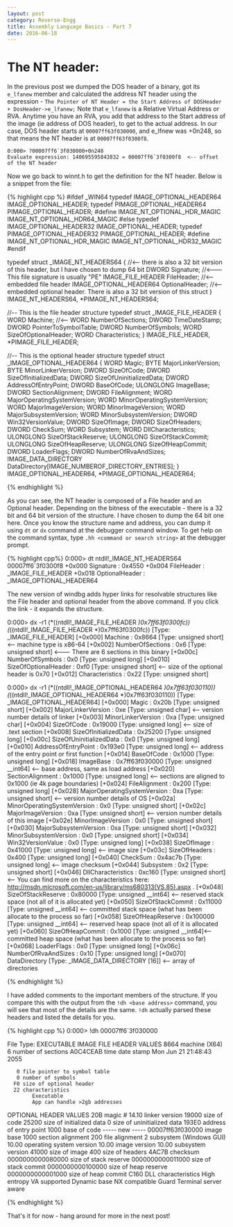 ```yaml
---
layout: post
category: Reverse-Engg
title: Assembly Language Basics - Part 7
date: 2016-06-18
---
```


# The NT header:

In the previous post we dumped the DOS header of a binary, got its `e_lfanew` member and calculated the address NT header using the expression - `The Pointer of NT Header = the Start Address of DOSHeader + DosHeader->e_lfanew;`
Note that `e_lfanew` is a Relative Virtual Address or RVA. Anytime you have an RVA, you add that address to the Start address of the image (ie address of DOS header), to get to the actual address. In our case, DOS header starts at `00007ff63f030000`, and e_lfnew was +0n248, so that means the NT header is at `00007ff63f0300f8`. 

    0:000> ?00007ff6`3f030000+0n248
    Evaluate expression: 140695595843832 = 00007ff6`3f0300f8  <-- offset of the NT header

Now we go back to winnt.h to get the definition for the NT header. Below is a snippet from the file:  

{% highlight cpp %}
#ifdef _WIN64
typedef IMAGE_OPTIONAL_HEADER64             IMAGE_OPTIONAL_HEADER;
typedef PIMAGE_OPTIONAL_HEADER64            PIMAGE_OPTIONAL_HEADER;
#define IMAGE_NT_OPTIONAL_HDR_MAGIC         IMAGE_NT_OPTIONAL_HDR64_MAGIC
#else
typedef IMAGE_OPTIONAL_HEADER32             IMAGE_OPTIONAL_HEADER;
typedef PIMAGE_OPTIONAL_HEADER32            PIMAGE_OPTIONAL_HEADER;
#define IMAGE_NT_OPTIONAL_HDR_MAGIC         IMAGE_NT_OPTIONAL_HDR32_MAGIC
#endif

typedef struct _IMAGE_NT_HEADERS64 { //<-- there is also a 32 bit version of this header, but I have chosen to dump 64 bit
    DWORD Signature;  //<--- This file signature is usually "PE"
    IMAGE_FILE_HEADER FileHeader; //<-- embedded file header
    IMAGE_OPTIONAL_HEADER64 OptionalHeader;  //<-- embedded optional header. There is also a 32 bit version of this struct
} IMAGE_NT_HEADERS64, *PIMAGE_NT_HEADERS64;

//-- This is the file header structure
typedef struct _IMAGE_FILE_HEADER {
    WORD    Machine;            //<--
    WORD    NumberOfSections;
    DWORD   TimeDateStamp;
    DWORD   PointerToSymbolTable;
    DWORD   NumberOfSymbols;
    WORD    SizeOfOptionalHeader;
    WORD    Characteristics;
} IMAGE_FILE_HEADER, *PIMAGE_FILE_HEADER;

//-- This is the optional header structure
typedef struct _IMAGE_OPTIONAL_HEADER64 {
    WORD        Magic;
    BYTE        MajorLinkerVersion;
    BYTE        MinorLinkerVersion;
    DWORD       SizeOfCode;
    DWORD       SizeOfInitializedData;
    DWORD       SizeOfUninitializedData;
    DWORD       AddressOfEntryPoint;
    DWORD       BaseOfCode;
    ULONGLONG   ImageBase;
    DWORD       SectionAlignment;
    DWORD       FileAlignment;
    WORD        MajorOperatingSystemVersion;
    WORD        MinorOperatingSystemVersion;
    WORD        MajorImageVersion;
    WORD        MinorImageVersion;
    WORD        MajorSubsystemVersion;
    WORD        MinorSubsystemVersion;
    DWORD       Win32VersionValue;
    DWORD       SizeOfImage;
    DWORD       SizeOfHeaders;
    DWORD       CheckSum;
    WORD        Subsystem;
    WORD        DllCharacteristics;
    ULONGLONG   SizeOfStackReserve;
    ULONGLONG   SizeOfStackCommit;
    ULONGLONG   SizeOfHeapReserve;
    ULONGLONG   SizeOfHeapCommit;
    DWORD       LoaderFlags;
    DWORD       NumberOfRvaAndSizes;
    IMAGE_DATA_DIRECTORY DataDirectory[IMAGE_NUMBEROF_DIRECTORY_ENTRIES];
} IMAGE_OPTIONAL_HEADER64, *PIMAGE_OPTIONAL_HEADER64;

{% endhighlight %}

As you can see, the NT header is composed of a File header and an Optional header. Depending on the bitness of the executable - there is a 32 bit and 64 bit version of the structure. I have chosen to dump the 64 bit one here. Once you know the structure name and address, you can dump it using `dt` or `dx` command at the debugger command window. To get help on the command syntax, type `.hh <command or search string>` at the debugger prompt.

{% highlight cpp%}
0:000> dt ntdll!_IMAGE_NT_HEADERS64 00007ff6`3f0300f8
   +0x000 Signature        : 0x4550
   +0x004 FileHeader       : _IMAGE_FILE_HEADER
   +0x018 OptionalHeader   : _IMAGE_OPTIONAL_HEADER64

The new version of windbg adds hyper links for resolvable structures like the File header and optional header from the above command. If you click the link - it expands the structure.

0:000> dx -r1 (*((ntdll!_IMAGE_FILE_HEADER *)0x7ff63f0300fc))
(*((ntdll!_IMAGE_FILE_HEADER *)0x7ff63f0300fc))                 [Type: _IMAGE_FILE_HEADER]
    [+0x000] Machine          : 0x8664 [Type: unsigned short]  <-- machine type is x86-64
    [+0x002] NumberOfSections : 0x6 [Type: unsigned short]  <--- There are 6 sections in this binary
    [+0x00c] NumberOfSymbols  : 0x0 [Type: unsigned long]
    [+0x010] SizeOfOptionalHeader : 0xf0 [Type: unsigned short]  <-- size of the optional header is 0x70
    [+0x012] Characteristics  : 0x22 [Type: unsigned short]

0:000> dx -r1 (*((ntdll!_IMAGE_OPTIONAL_HEADER64 *)0x7ff63f030110))
(*((ntdll!_IMAGE_OPTIONAL_HEADER64 *)0x7ff63f030110))                 [Type: _IMAGE_OPTIONAL_HEADER64]
    [+0x000] Magic            : 0x20b [Type: unsigned short]
    [+0x002] MajorLinkerVersion : 0xe [Type: unsigned char]   <-- version number details of linker
    [+0x003] MinorLinkerVersion : 0xa [Type: unsigned char]
    [+0x004] SizeOfCode       : 0x19000 [Type: unsigned long]   <-- size of .text section
    [+0x008] SizeOfInitializedData : 0x25200 [Type: unsigned long] 
    [+0x00c] SizeOfUninitializedData : 0x0 [Type: unsigned long]
    [+0x010] AddressOfEntryPoint : 0x193e0 [Type: unsigned long]  <-- address of the entry point or first function
    [+0x014] BaseOfCode       : 0x1000 [Type: unsigned long]
    [+0x018] ImageBase        : 0x7ff63f030000 [Type: unsigned __int64]  <--  base address, same as load address 
    [+0x020] SectionAlignment : 0x1000 [Type: unsigned long] <--  sections are aligned to 0x1000 (ie 4k page boundaries)
    [+0x024] FileAlignment    : 0x200 [Type: unsigned long]
    [+0x028] MajorOperatingSystemVersion : 0xa [Type: unsigned short] <-- version number details of OS
    [+0x02a] MinorOperatingSystemVersion : 0x0 [Type: unsigned short]
    [+0x02c] MajorImageVersion : 0xa [Type: unsigned short] <-- version number details of this image
    [+0x02e] MinorImageVersion : 0x0 [Type: unsigned short]
    [+0x030] MajorSubsystemVersion : 0xa [Type: unsigned short]
    [+0x032] MinorSubsystemVersion : 0x0 [Type: unsigned short]
    [+0x034] Win32VersionValue : 0x0 [Type: unsigned long]
    [+0x038] SizeOfImage      : 0x41000 [Type: unsigned long]  <-- image size
    [+0x03c] SizeOfHeaders    : 0x400 [Type: unsigned long]
    [+0x040] CheckSum         : 0x4ac7b [Type: unsigned long]  <-- image checksum
    [+0x044] Subsystem        : 0x2 [Type: unsigned short]
    [+0x046] DllCharacteristics : 0xc160 [Type: unsigned short] <-- You can find more on the characteristics here: http://msdn.microsoft.com/en-us/library/ms680313(VS.85).aspx .
    [+0x048] SizeOfStackReserve : 0x80000 [Type: unsigned __int64] <-- reserved stack space (not all of it is allocated yet)
    [+0x050] SizeOfStackCommit : 0x11000 [Type: unsigned __int64] <-- committed stack space (what has been allocate to the process so far)
    [+0x058] SizeOfHeapReserve : 0x100000 [Type: unsigned __int64] <-- reserved heap space (not all of it is allocated yet)
    [+0x060] SizeOfHeapCommit : 0x1000 [Type: unsigned __int64]<-- committed heap space (what has been allocate to the process so far)
    [+0x068] LoaderFlags      : 0x0 [Type: unsigned long]
    [+0x06c] NumberOfRvaAndSizes : 0x10 [Type: unsigned long]
    [+0x070] DataDirectory    [Type: _IMAGE_DATA_DIRECTORY [16]]  <-- array of directories

{% endhighlight %}


I have added comments to the important members of the structure. If you compare this with the output from the `!dh <base address>` command, you will see that most of the details are the same. `!dh` actually parsed these headers and listed the details for you.

{% highlight cpp %}
0:000> !dh 00007ff6`3f030000

File Type: EXECUTABLE IMAGE
FILE HEADER VALUES
    8664 machine (X64)
       6 number of sections
A0C4CEAB time date stamp Mon Jun 21 21:48:43 2055

       0 file pointer to symbol table
       0 number of symbols
      F0 size of optional header
      22 characteristics
            Executable
            App can handle >2gb addresses

OPTIONAL HEADER VALUES
     20B magic #
   14.10 linker version
   19000 size of code
   25200 size of initialized data
       0 size of uninitialized data
   193E0 address of entry point
    1000 base of code
         ----- new -----
00007ff63f030000 image base
    1000 section alignment
     200 file alignment
       2 subsystem (Windows GUI)
   10.00 operating system version
   10.00 image version
   10.00 subsystem version
   41000 size of image
     400 size of headers
   4AC7B checksum
0000000000080000 size of stack reserve
0000000000011000 size of stack commit
0000000000100000 size of heap reserve
0000000000001000 size of heap commit
    C160  DLL characteristics
            High entropy VA supported
            Dynamic base
            NX compatible
            Guard
            Terminal server aware

{% endhighlight %}

That's it for now - hang around for more in the next post!
